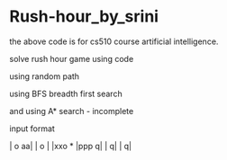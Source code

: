 # Rush-hour_by_srini

the above code is for cs510 course artificial intelligence.

solve rush hour game using code 

using random path

using BFS breadth first search

and using A* search - incomplete

input format 

 |  o aa|
 |  o   |
 |xxo   *
 |ppp  q|
 |     q|
 |     q|
